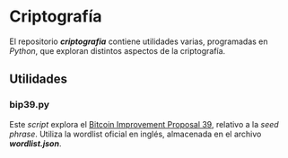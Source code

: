 # Criptografía

El repositorio ***criptografia*** contiene utilidades varias, programadas en *Python*, que exploran distintos aspectos de la criptografía.

## Utilidades

### bip39.py

Este *script* explora el [Bitcoin Improvement Proposal 39](https://github.com/bitcoin/bips/blob/master/bip-0039.mediawiki), relativo a la *seed phrase*. Utiliza la wordlist oficial en inglés, almacenada en el archivo ***wordlist.json***.
